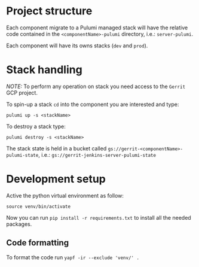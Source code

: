 # Project structure

Each component migrate to a Pulumi managed stack will have the relative code contained in the `<componentName>-pulumi` directory, i.e.: `server-pulumi`.

Each component will have its owns stacks (`dev` and `prod`).

# Stack handling

*NOTE:* To perform any operation on stack you need access to the `Gerrit` GCP project.

To spin-up a stack `cd` into the component you are interested and type:

`pulumi up -s <stackName>`

To destroy a stack type:

`pulumi destroy -s <stackName>`

The stack state is held in a bucket called `gs://gerrit-<componentName>-pulumi-state`, i.e.: ``gs://gerrit-jenkins-server-pulumi-state``

# Development setup

Active the python virtual environment as follow:

`source venv/bin/activate`

Now you can run `pip install -r requirements.txt` to install all the needed packages.

## Code formatting

To format the code run `yapf -ir --exclude 'venv/' .`

